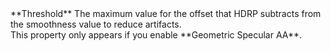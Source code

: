 <tr>
<td>**Threshold**  </td>
<td>The maximum value for the offset that HDRP subtracts from the smoothness value to reduce artifacts.<br />This property only appears if you enable **Geometric Specular AA**.</td>
</tr>